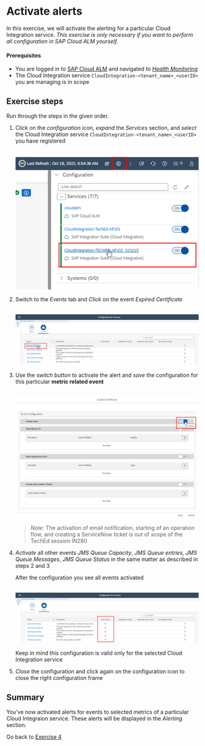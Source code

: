# Activate alerts
In this exercise, we will activate the alerting for a particular Cloud Integration service.
*This exercise is only necessary if you want to perform all configuration in SAP Cloud ALM yourself.*

#### Prerequisites
- You are logged in to [SAP Cloud ALM](https://teched22-cloudalm-003.eu10.alm.cloud.sap/launchpad#Shell-home) and navigated to [*Health Monitoring*](https://teched22-cloudalm-003.eu10.alm.cloud.sap/shell/run?sap-ui-app-id=sap.crun.hmapp.ui)
- The Cloud Integration service `CloudIntegration-<tenant_name>_<userID>` you are managing is in scope

## Exercise steps

Run through the  steps in the given order.

1. Click on the *configuration* icon, *expand* the *Services* section, and *select* the Cloud Integration service `CloudIntegration-<tenant_name>_<userID>` you have registered

    <br>![](/exercises/ex4/images/HMSelectConfiguration.png)

2. Switch to the *Events* tab and *Click* on the event *Expired Certificate*

    <br>![](/exercises/ex4/images/HMConfigSelectEventCertificate.png)

3. Use the *switch button* to activate the alert and *save* the configuration for this particular **metric related event**

    <br>![](/exercises/ex4/images/HMConfigTurnOnEventCertificate.png)
     
    >
    > *Note:* The activation of email notification, starting of an operation flow, and creating a ServiceNow ticket is out of scope of the TechEd session IN280
    > 

4. *Activate* all other events *JMS Queue Capacity*, *JMS Queue entries*, *JMS Queue Messages*, *JMS Queue Status* in the same matter as described in steps 2 and 3

    After the configuration you see all events activated
    
    <br>![](/exercises/ex4/images/HMConfigActiveAlerts.png)

    Keep in mind this configuration is valid only for the selected Cloud Integration service

5. *Close* the configuration and click again on the configuration icon to close the right configuration frame
   

## Summary

You've now activated alerts for events to selected metrics of a particular Cloud Integraion service. These alerts will be displayed in the *Alerting* section.

Go back to [Exercise 4](../../ex4/readme.md)


